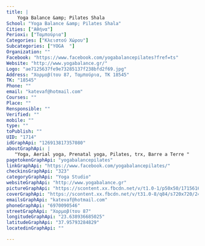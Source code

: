 ```yaml
---
title: |
    Yoga Balance &amp; Pilates Shala
School: "Yoga Balance &amp; Pilates Shala"
Cities: ["Αθήνα"]
Perioxi: ["Ταμπούρια"]
Categories: ["Κλειστού Χώρου"]
Subcategories: ["YOGA  "]
Organization: ""
Facebook: "https://www.facebook.com/yogabalancepilates?fref=ts"
Website: "http://www.yogabalance.gr/"
Logo: "ae7125637fe9e73285137f238bfd2f69.jpg"
Address: "Χορμοβίτου 87, Ταμπούρια, TK 18545"
TK: "18545"
Phone: ""
email: "katevaf@hotmail.com"
Courses: ""
Place: ""
Rensponsible: ""
Verified: ""
mobile: ""
type: ""
toPublish: ""
UID: "1714"
idGraphApi: "126913817357080"
aboutGraphApi: | 
   "Yoga, Aerial yoga, Prenatal yoga, Pilates, trx, Barre a Terre "
pagetokenGraphApi: "yogabalancepilates"
linkGraphApi: "https://www.facebook.com/yogabalancepilates/"
checkinsGraphApi: "323"
categoryGraphApi: "Yoga Studio"
websiteGraphApi: "http://www.yogabalance.gr"
pictureGraphApi: "https://scontent.xx.fbcdn.net/v/t1.0-1/p50x50/17156166_1299969733384810_7145403120854751627_n.jpg?oh=ca808ed3aee27ff2640f242aa740bd1d&amp;oe=5B37257B"
coverGraphApi: "https://scontent.xx.fbcdn.net/v/t31.0-8/q84/s720x720/24883514_1561491947232586_6120565633692600197_o.jpg?oh=165c835a0bfa4ffffa8552a156e83ea3&amp;oe=5B43CF5E"
emailsGraphApi: "katevaf@hotmail.com"
phoneGraphApi: "6970090546"
streetGraphApi: "Χορμοβίτου 87"
longitudeGraphApi: "23.638936685025"
latitudeGraphApi: "37.95793284829"
locatedinGraphApi: ""

---
```




